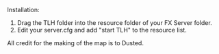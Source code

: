 Installation:
1. Drag the TLH folder into the resource folder of your FX Server folder.
2. Edit your server.cfg and add "start TLH" to the resource list.

All credit for the making of the map is to Dusted.